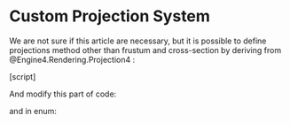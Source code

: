 # Custom Projection System

We are not sure if this article are necessary, but it is possible to define projections method other than frustum and cross-section by deriving from @Engine4.Rendering.Projection4 :

[script]

And modify this part of code:

and in enum: